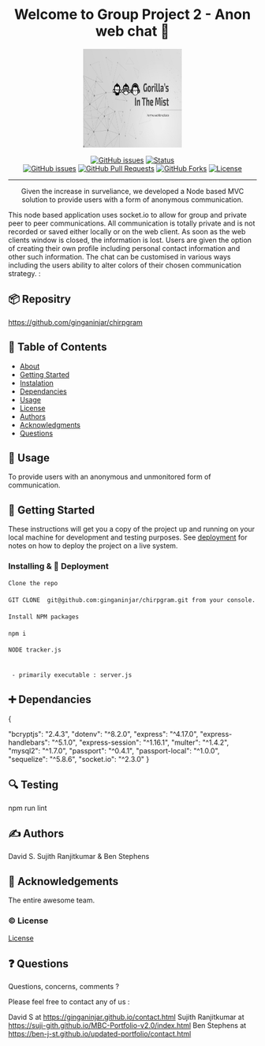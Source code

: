 <h1 align="center">Welcome to Group Project 2 - Anon web chat 👋</h1>

  <p align="center">
  <a href="https://chirpgram.herokuapp.com" rel="noopener">
 <img width=200px height=200px src="./siteimg.jpeg" alt="Group Project 2 - Anon web chat logo"></a>
</p>


<div align="center">

  [![GitHub issues](https://img.shields.io/github/followers/ginganinjar?label=Follow)](/issues)
  [![Status](https://img.shields.io/badge/status-active-success.svg)]()  
  [![GitHub issues](https://img.shields.io/github/issues/ginganinjar/chirpgram)](/issues)
  [![GitHub Pull Requests](	https://img.shields.io/github/issues-pr/ginganinjar/chirpgram)]()
  [![GitHub Forks](	https://img.shields.io/github/forks/ginganinjar/chirpgram?label=Fork)]()
  [![License](https://img.shields.io/badge/license-MIT-blue.svg)](https://opensource.org/licenses/mit-license.php)

</div>

---

<p align="center"> Given the increase in surveliance, we developed a Node based  MVC solution to provide users with a form of anonymous communication.

This node based application uses socket.io to allow for group and private peer to peer communications. All communication is totally private and is not recorded or saved either locally or on the web client. As soon as the web clients window is closed, the information is lost. Users are given the option of creating their own profile including personal contact information and other such information. The chat can be customised in various ways including the users ability to alter colors of their chosen communication strategy. 
:

 
</p>

## :package: Repositry
https://github.com/ginganinjar/chirpgram

## 📝 Table of Contents
- [About](#about)
- [Getting Started](#getting_started)
- [Instalation](#deployment)
- [Dependancies](#dependancies)
- [Usage](#usage)
- [License](#license)
- [Authors](#contributing)
- [Acknowledgments](#acknowledgement)
- [Questions](#questions)

## 🧐 Usage <a name = "about"></a>
To provide users with an anonymous and unmonitored form of communication.

## 🏁 Getting Started <a name = "getting_started"></a>
These instructions will get you a copy of the project up and running on your local machine for development and testing purposes. See [deployment](#deployment) for notes on how to deploy the project on a live system.

### Installing & 🚀 Deployment <a name = "deployment"></a>

```sh
Clone the repo 

GIT CLONE  git@github.com:ginganinjar/chirpgram.git from your console.   

Install NPM packages

npm i

NODE tracker.js

 
 - primarily executable : server.js
```
## :heavy_plus_sign: Dependancies  <a name = "dependancies"></a>
{
 
 "bcryptjs": "2.4.3",
  "dotenv": "^8.2.0",
  "express": "^4.17.0",
  "express-handlebars": "^5.1.0",
  "express-session": "^1.16.1",
  "multer": "^1.4.2",
  "mysql2": "^1.7.0",
  "passport": "^0.4.1",
  "passport-local": "^1.0.0",
  "sequelize": "^5.8.6",
  "socket.io": "^2.3.0"
}

## :mag: Testing  <a name = "built_using"></a>
npm run lint

## ✍️ Authors <a name = "contributing"></a>
David S. Sujith Ranjitkumar & Ben Stephens

## 🎉 Acknowledgements <a name = "acknowledgement"></a>
The entire awesome team.

### :copyright: License <a name = "license"></a>

[License](https://opensource.org/licenses/mit-license.php)

## :question: Questions <a name = "<questions"></a>
Questions, concerns, comments ? 

Please feel free to contact any of us : 

David S at https://ginganinjar.github.io/contact.html
Sujith Ranjitkumar at https://suji-gith.github.io/MBC-Portfolio-v2.0/index.html
Ben Stephens at https://ben-j-st.github.io/updated-portfolio/contact.html

